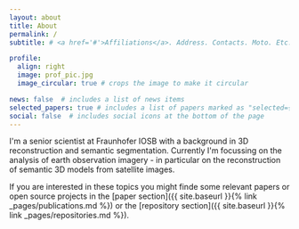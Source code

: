 ```yaml
---
layout: about
title: About
permalink: /
subtitle: # <a href='#'>Affiliations</a>. Address. Contacts. Moto. Etc.

profile:
  align: right
  image: prof_pic.jpg
  image_circular: true # crops the image to make it circular

news: false  # includes a list of news items
selected_papers: true # includes a list of papers marked as "selected={true}"
social: false  # includes social icons at the bottom of the page
---
```


I'm a senior scientist at Fraunhofer IOSB with a background in 3D reconstruction and semantic segmentation. Currently I'm focussing on the analysis of earth observation imagery - in particular on the reconstruction of semantic 3D models from satellite images.

If you are interested in these topics you might finde some relevant papers or open source projects in the [paper section]({{ site.baseurl }}{% link _pages/publications.md %}) or the [repository section]({{ site.baseurl }}{% link _pages/repositories.md %}).